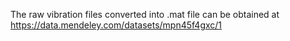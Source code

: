 The raw vibration files converted into .mat file can be obtained at https://data.mendeley.com/datasets/mpn45f4gxc/1
